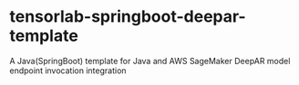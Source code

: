 # tensorlab-springboot-deepar-template
A Java(SpringBoot) template for Java and AWS SageMaker DeepAR model endpoint invocation integration
